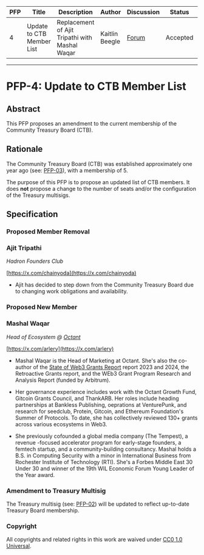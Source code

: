 | PFP               | Title                           | Description          | Author                        | Discussion | Status | Type                                     | Date                  |
|-------------------|---------------------------------|----------------------|-------------------------------|------------|--------|------------------------------------------|-----------------------|
| 4 | Update to CTB Member List | Replacement of Ajit Tripathi with Mashal Waqar | Kaitlin Beegle | [Forum](TBD) | Accepted | Community Treasury Board | 2025-04-03
---

# PFP-4: Update to CTB Member List


## Abstract

This PFP proposes an amendment to the current membership of the Community Treasury Board (CTB).  


## Rationale

The Community Treasury Board (CTB) was established approximately one year ago (see: [PFP-03](https://github.com/0xPolygon/Polygon-Funding-Proposals/blob/main/PFPs/PFP-03.md)), with a membership of 5.  

The purpose of this PFP is to propose an updated list of CTB members.  It does **not** propose a change to the number of seats and/or the configuration of the Treasury multisigs.

## Specification

### Proposed Member Removal
### Ajit Tripathi
_Hadron Founders Club_

[https://x.com/chainyoda](https://x.com/chainyoda) 

  * Ajit has decided to step down from the Community Treasury Board due to changing work obligations and availability.  


### Proposed New Member
### Mashal Waqar
_Head of Ecosystem @ [Octant](https://octant.app/home)_

[https://x.com/arlery](https://x.com/arlery) 

  * Mashal Waqar is the Head of Marketing at Octant.  She's also the co-author of the [State of Web3 Grants Report](https://docs.google.com/document/d/1CFD6ztSh2ggJSO-U3uEea92UVB1cRbvBlA1tfPxLKi8/edit?tab=t.0) report 2023 and 2024, the Retroactive Grants report, and the WEb3 Grant Program Research and Analysis Report (funded by Arbitrum). 

  * Her governance experience includes work with the Octant Growth Fund, Gitcoin Grants Council, and ThankARB. Her roles include heading partnerships at Bankless Publishing, oeprations at VenturePunk, and research for seedclub, Protein, Gitcoin, and Ethereum Foundation's Summer of Protocols.  To date, she has collectively reviewed 130+ grants across various ecosystems in Web3. 

  * She previously cofounded a global media company (The Tempest), a revenue -focused accelerator program for early-stage founders, a femtech startup, and a community-building consultancy.  Mashal holds a B.S. in Computing Security with a minor in International Business from Rochester Institute of Technology (RTI).  She's a Forbes Middle East 30 Under 30 and winner of the 19th WIL Economic Forum Young Leader of the Year award. 

### Amendment to Treasury Multisig 

The Treasury multisig (see: [PFP-02](https://github.com/0xPolygon/Polygon-Funding-Proposals/blob/main/PFPs/PFP-02.md)) will be updated to reflect up-to-date Treasury Board membership.

### Copyright

All copyrights and related rights in this work are waived under [CC0 1.0 Universal](https://creativecommons.org/publicdomain/zero/1.0/legalcode).
